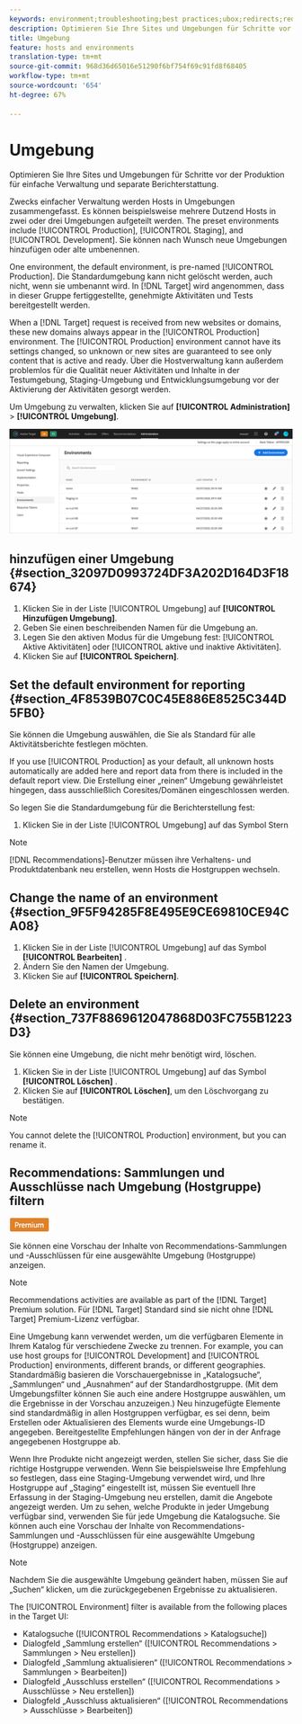 ```yaml
---
keywords: environment;troubleshooting;best practices;ubox;redirects;redirect;whitelist;blacklist;blocklist;allowlist
description: Optimieren Sie Ihre Sites und Umgebungen für Schritte vor der Produktion für einfache Verwaltung und separate Berichterstattung.
title: Umgebung
feature: hosts and environments
translation-type: tm+mt
source-git-commit: 968d36d65016e51290f6bf754f69c91fd8f68405
workflow-type: tm+mt
source-wordcount: '654'
ht-degree: 67%

---
```



# Umgebung

Optimieren Sie Ihre Sites und Umgebungen für Schritte vor der Produktion für einfache Verwaltung und separate Berichterstattung.

Zwecks einfacher Verwaltung werden Hosts in Umgebungen zusammengefasst. Es können beispielsweise mehrere Dutzend Hosts in zwei oder drei Umgebungen aufgeteilt werden. The preset environments include [!UICONTROL Production], [!UICONTROL Staging], and [!UICONTROL Development]. Sie können nach Wunsch neue Umgebungen hinzufügen oder alte umbenennen.

One environment, the default environment, is pre-named [!UICONTROL Production]. Die Standardumgebung kann nicht gelöscht werden, auch nicht, wenn sie umbenannt wird. In [!DNL Target] wird angenommen, dass in dieser Gruppe fertiggestellte, genehmigte Aktivitäten und Tests bereitgestellt werden.

When a [!DNL Target] request is received from new websites or domains, these new domains always appear in the [!UICONTROL Production] environment. The [!UICONTROL Production] environment cannot have its settings changed, so unknown or new sites are guaranteed to see only content that is active and ready. Über die Hostverwaltung kann außerdem problemlos für die Qualität neuer Aktivitäten und Inhalte in der Testumgebung, Staging-Umgebung und Entwicklungsumgebung vor der Aktivierung der Aktivitäten gesorgt werden.

Um Umgebung zu verwalten, klicken Sie auf **[!UICONTROL Administration]** > **[!UICONTROL Umgebung]**.

![Liste der Umgebung](/help/administrating-target/assets/environments.png)

## hinzufügen einer Umgebung {#section_32097D0993724DF3A202D164D3F18674}

1. Klicken Sie in der Liste [!UICONTROL Umgebung] auf **[!UICONTROL Hinzufügen Umgebung]**.
1. Geben Sie einen beschreibenden Namen für die Umgebung an.
1. Legen Sie den aktiven Modus für die Umgebung fest: [!UICONTROL Aktive Aktivitäten] oder [!UICONTROL aktive und inaktive Aktivitäten].
1. Klicken Sie auf **[!UICONTROL Speichern]**.

## Set the default environment for reporting {#section_4F8539B07C0C45E886E8525C344D5FB0}

Sie können die Umgebung auswählen, die Sie als Standard für alle Aktivitätsberichte festlegen möchten.

If you use [!UICONTROL Production] as your default, all unknown hosts automatically are added here and report data from there is included in the default report view. Die Erstellung einer „reinen“ Umgebung gewährleistet hingegen, dass ausschließlich Coresites/Domänen eingeschlossen werden.

So legen Sie die Standardumgebung für die Berichterstellung fest:

1. Klicken Sie in der Liste [!UICONTROL Umgebung] auf das Symbol Stern

>[!NOTE]
>
>[!DNL Recommendations]-Benutzer müssen ihre Verhaltens- und Produktdatenbank neu erstellen, wenn Hosts die Hostgruppen wechseln.

## Change the name of an environment {#section_9F5F94285F8E495E9CE69810CE94CA08}

1. Klicken Sie in der Liste [!UICONTROL Umgebung] auf das Symbol **[!UICONTROL Bearbeiten]** .
1. Ändern Sie den Namen der Umgebung.
1. Klicken Sie auf **[!UICONTROL Speichern]**.

## Delete an environment {#section_737F8869612047868D03FC755B1223D3}

Sie können eine Umgebung, die nicht mehr benötigt wird, löschen.

1. Klicken Sie in der Liste [!UICONTROL Umgebung] auf das Symbol **[!UICONTROL Löschen]** .
1. Klicken Sie auf **[!UICONTROL Löschen]**, um den Löschvorgang zu bestätigen.

>[!NOTE]
>
>You cannot delete the [!UICONTROL Production] environment, but you can rename it.

## Recommendations: Sammlungen und Ausschlüsse nach Umgebung (Hostgruppe) filtern

![Premium-Zeichen](/help/assets/premium.png)

Sie können eine Vorschau der Inhalte von Recommendations-Sammlungen und -Ausschlüssen für eine ausgewählte Umgebung (Hostgruppe) anzeigen.

>[!NOTE]
>
>Recommendations activities are available as part of the [!DNL Target] Premium solution. Für [!DNL Target] Standard sind sie nicht ohne [!DNL Target] Premium-Lizenz verfügbar.

Eine Umgebung kann verwendet werden, um die verfügbaren Elemente in Ihrem Katalog für verschiedene Zwecke zu trennen. For example, you can use host groups for [!UICONTROL Development] and [!UICONTROL Production] environments, different brands, or different geographies. Standardmäßig basieren die Vorschauergebnisse in „Katalogsuche“, „Sammlungen“ und „Ausnahmen“ auf der Standardhostgruppe. (Mit dem Umgebungsfilter können Sie auch eine andere Hostgruppe auswählen, um die Ergebnisse in der Vorschau anzuzeigen.) Neu hinzugefügte Elemente sind standardmäßig in allen Hostgruppen verfügbar, es sei denn, beim Erstellen oder Aktualisieren des Elements wurde eine Umgebungs-ID angegeben. Bereitgestellte Empfehlungen hängen von der in der Anfrage angegebenen Hostgruppe ab.

Wenn Ihre Produkte nicht angezeigt werden, stellen Sie sicher, dass Sie die richtige Hostgruppe verwenden. Wenn Sie beispielsweise Ihre Empfehlung so festlegen, dass eine Staging-Umgebung verwendet wird, und Ihre Hostgruppe auf „Staging“ eingestellt ist, müssen Sie eventuell Ihre Erfassung in der Staging-Umgebung neu erstellen, damit die Angebote angezeigt werden. Um zu sehen, welche Produkte in jeder Umgebung verfügbar sind, verwenden Sie für jede Umgebung die Katalogsuche. Sie können auch eine Vorschau der Inhalte von Recommendations-Sammlungen und -Ausschlüssen für eine ausgewählte Umgebung (Hostgruppe) anzeigen.

>[!NOTE]
>Nachdem Sie die ausgewählte Umgebung geändert haben, müssen Sie auf „Suchen“ klicken, um die zurückgegebenen Ergebnisse zu aktualisieren.

The [!UICONTROL Environment] filter is available from the following places in the Target UI:

* Katalogsuche ([!UICONTROL Recommendations > Katalogsuche])
* Dialogfeld „Sammlung erstellen“ ([!UICONTROL Recommendations > Sammlungen > Neu erstellen])
* Dialogfeld „Sammlung aktualisieren“ ([!UICONTROL Recommendations > Sammlungen > Bearbeiten])
* Dialogfeld „Ausschluss erstellen“ ([!UICONTROL Recommendations > Ausschlüsse > Neu erstellen])
* Dialogfeld „Ausschluss aktualisieren“ ([!UICONTROL Recommendations > Ausschlüsse > Bearbeiten])